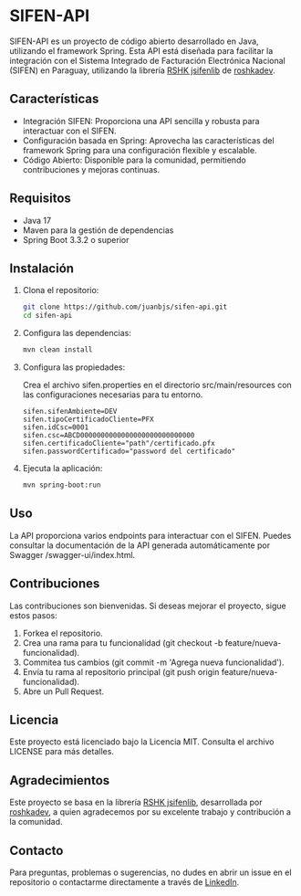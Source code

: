 # SIFEN-API

SIFEN-API es un proyecto de código abierto desarrollado en Java, utilizando el framework Spring. Esta API está diseñada para facilitar la integración con el Sistema Integrado de Facturación Electrónica Nacional (SIFEN) en Paraguay, utilizando la librería [RSHK jsifenlib](https://github.com/roshkadev/rshk-jsifenlib) de [roshkadev](https://github.com/roshkadev).

## Características

- Integración SIFEN: Proporciona una API sencilla y robusta para interactuar con el SIFEN.
- Configuración basada en Spring: Aprovecha las características del framework Spring para una configuración flexible y escalable.
- Código Abierto: Disponible para la comunidad, permitiendo contribuciones y mejoras continuas.

## Requisitos
- Java 17
- Maven para la gestión de dependencias
- Spring Boot 3.3.2 o superior

## Instalación

1. Clona el repositorio:
    ```bash
    git clone https://github.com/juanbjs/sifen-api.git
    cd sifen-api
    ```
2. Configura las dependencias:
    ```bash
    mvn clean install
    ```
3. Configura las propiedades:

    Crea el archivo sifen.properties en el directorio src/main/resources con las configuraciones necesarias para tu entorno.

    ```properties
    sifen.sifenAmbiente=DEV
    sifen.tipoCertificadoCliente=PFX
    sifen.idCsc=0001
    sifen.csc=ABCD0000000000000000000000000000
    sifen.certificadoCliente="path"/certificado.pfx
    sifen.passwordCertificado="password del certificado"
    ```

4. Ejecuta la aplicación:
    ```bash
    mvn spring-boot:run
    ```

## Uso
La API proporciona varios endpoints para interactuar con el SIFEN. Puedes consultar la documentación de la API generada automáticamente por Swagger /swagger-ui/index.html.

## Contribuciones
Las contribuciones son bienvenidas. Si deseas mejorar el proyecto, sigue estos pasos:

1. Forkea el repositorio.
2. Crea una rama para tu funcionalidad (git checkout -b feature/nueva-funcionalidad).
3. Commitea tus cambios (git commit -m 'Agrega nueva funcionalidad').
4. Envía tu rama al repositorio principal (git push origin feature/nueva-funcionalidad).
5. Abre un Pull Request.

## Licencia
Este proyecto está licenciado bajo la Licencia MIT. Consulta el archivo LICENSE para más detalles.

## Agradecimientos
Este proyecto se basa en la librería [RSHK jsifenlib](https://github.com/roshkadev/rshk-jsifenlib), desarrollada por [roshkadev](https://github.com/roshkadev), a quien agradecemos por su excelente trabajo y contribución a la comunidad.

## Contacto
Para preguntas, problemas o sugerencias, no dudes en abrir un issue en el repositorio o contactarme directamente a través de [LinkedIn](https://www.linkedin.com/in/zarate-juan/).